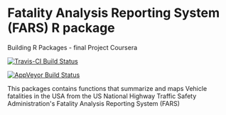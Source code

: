 # Fatality Analysis Reporting System (FARS) R package
Building R Packages - final Project Coursera

[![Travis-CI Build Status](https://travis-ci.org/ykv001/FARSpckgwk4.svg?branch=master)](https://travis-ci.org/ykv001/FARSpckgwk4)

[![AppVeyor Build Status](https://ci.appveyor.com/api/projects/status/github/ykv001/FARSpckgwk4?branch=master&svg=true)](https://ci.appveyor.com/project/ykv001/FARSpckgwk4)

This packages contains functions that summarize and maps Vehicle fatalities in 
the USA from the US National Highway Traffic Safety Administration's Fatality 
Analysis Reporting System (FARS)

